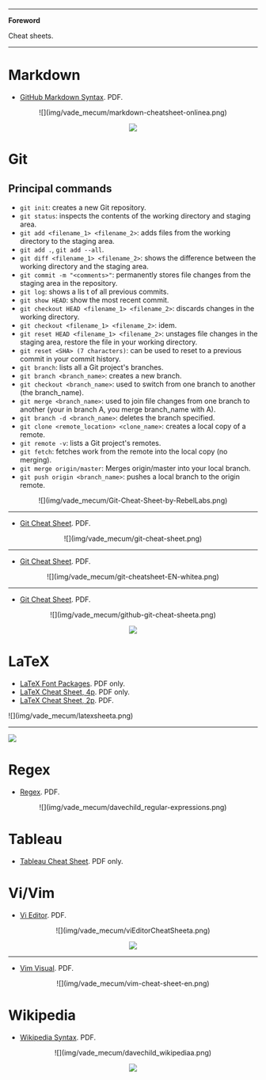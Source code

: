 <!--
---

[TOC]
-->
---

**Foreword**

Cheat sheets.

---

# Markdown

- [GitHub Markdown Syntax](markdown-cheatsheet-online.pdf). PDF.

<center>
![](img/vade_mecum/markdown-cheatsheet-onlinea.png)

![](img/vade_mecum/markdown-cheatsheet-onlinea.png)
</center>

# Git

## Principal commands

- `git init`: creates a new Git repository.
- `git status`: inspects the contents of the working directory and staging area.
- `git add <filename_1> <filename_2>`: adds files from the working directory to the staging area.
- `git add .`, `git add --all`.
- `git diff <filename_1> <filename_2>`: shows the difference between the working directory and the staging area.
- `git commit -m "<comments>"`: permanently stores file changes from the staging area in the repository.
- `git log`: shows a lis t of all previous commits.
- `git show HEAD`: show the most recent commit.
- `git checkout HEAD <filename_1> <filename_2>`: discards changes in the working directory.
- `git checkout <filename_1> <filename_2>`: idem.
- `git reset HEAD <filename_1> <filename_2>`: unstages file changes in the staging area, restore the file in your working directory.
- `git reset <SHA> (7 characters)`: can be used to reset to a previous commit in your commit history.
- `git branch`: lists all a Git project's branches.
- `git branch <branch_name>`: creates a new branch.
- `git checkout <branch_name>`: used to switch from one branch to another (the branch_name).
- `git merge <branch_name>`: used to join file changes from one branch to another (your in branch A, you merge branch_name with A).
- `git branch -d <branch_name>`: deletes the branch specified.
- `git clone <remote_location> <clone_name>`: creates a local copy of a remote.
- `git remote -v`: lists a Git project's remotes.
- `git fetch`: fetches work from the remote into the local copy (no merging).
- `git merge origin/master`: Merges origin/master into your local branch.
- `git push origin <branch_name>`: pushes a local branch to the origin remote.

<center>
![](img/vade_mecum/Git-Cheat-Sheet-by-RebelLabs.png)
</center>

---

- [Git Cheat Sheet](git-cheat-sheet.pdf). PDF.

<center>
![](img/vade_mecum/git-cheat-sheet.png)
</center>

---

- [Git Cheat Sheet](git-cheatsheet-EN-white.pdf). PDF.

<center>
![](img/vade_mecum/git-cheatsheet-EN-whitea.png)
</center>

---

- [Git Cheat Sheet](github-git-cheat-sheet.pdf). PDF.

<center>
![](img/vade_mecum/github-git-cheat-sheeta.png)

![](img/vade_mecum/github-git-cheat-sheetb.png)
</center>

# LaTeX

- [LaTeX Font Packages](latex-font-packages.pdf). PDF only.
- [LaTeX Cheat Sheet, 4p](latexcheatsheet_1.pdf). PDF only.
- [LaTeX Cheat Sheet, 2p](latexsheet.pdf). PDF.

</center>
![](img/vade_mecum/latexsheeta.png)

---

![](img/vade_mecum/latexsheetb.png)
</center>

# Regex

- [Regex](davechild_regular-expressions.pdf). PDF.

<center>
![](img/vade_mecum/davechild_regular-expressions.png)
</center>

# Tableau

- [Tableau Cheat Sheet](Tableau_Cheat_Sheet.pdf). PDF only.

# Vi/Vim

- [Vi Editor](viEditorCheatSheet.pdf). PDF.

<center>
![](img/vade_mecum/viEditorCheatSheeta.png)

![](img/vade_mecum/viEditorCheatSheetb.png)
</center>

---

- [Vim Visual](vim-cheat-sheet-en.pdf). PDF.

<center>
![](img/vade_mecum/vim-cheat-sheet-en.png)
</center>

# Wikipedia

- [Wikipedia Syntax](davechild_wikipedia.pdf). PDF.

<center>
![](img/vade_mecum/davechild_wikipediaa.png)

![](img/vade_mecum/davechild_wikipediab.png)
</center>

